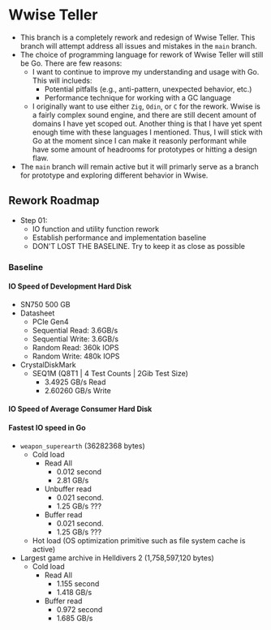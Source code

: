 # Wwise Teller

- This branch is a completely rework and redesign of Wwise Teller. This branch 
will attempt address all issues and mistakes in the `main` branch.
- The choice of programming language for rework of Wwise Teller will still be 
Go. There are few reasons:
    - I want to continue to improve my understanding and usage with Go. This 
    will inclueds:
        - Potential pitfalls (e.g., anti-pattern, unexpected behavior, etc.)
        - Performance technique for working with a GC language
    - I originally want to use either `Zig`, `Odin`, or `C` for the rework. 
    Wwise is a fairly complex sound engine, and there are still decent amount 
    of domains I have yet scoped out. Another thing is that I have yet spent 
    enough time with these languages I mentioned. Thus, I will stick with Go at 
    the moment since I can make it reasonly performant while have some amount of 
    headrooms for prototypes or hitting a design flaw.
- The `main` branch will remain active but it will primarly serve as a branch 
for prototype and exploring different behavior in Wwise.

## Rework Roadmap

- Step 01: 
    - IO function and utility function rework
    - Establish performance and implementation baseline
    - DON'T LOST THE BASELINE. Try to keep it as close as possible

### Baseline

#### IO Speed of Development Hard Disk

- SN750 500 GB
- Datasheet
    - PCIe Gen4
    - Sequential Read: 3.6GB/s
    - Sequential Write: 3.6GB/s
    - Random Read: 360k IOPS
    - Random Write: 480k IOPS
- CrystalDiskMark
    - SEQ1M (Q8T1 | 4 Test Counts | 2Gib Test Size)
        - 3.4925 GB/s Read 
        - 2.60260 GB/s Write

#### IO Speed of Average Consumer Hard Disk

#### Fastest IO speed in Go

- `weapon_superearth` (36282368 bytes)
    - Cold load
        - Read All
            - 0.012 second
            - 2.81 GB/s
        - Unbuffer read
            - 0.021 second.
            - 1.25 GB/s ???
        - Buffer read
            - 0.021 second.
            - 1.25 GB/s ???
    - Hot load (OS optimization primitive such as file system cache is active)
- Largest game archive in Helldivers 2 (1,758,597,120 bytes)
    - Cold load
        - Read All
            - 1.155 second
            - 1.418 GB/s
        - Buffer read
            - 0.972 second
            - 1.685 GB/s
